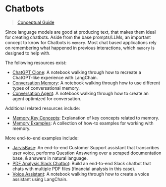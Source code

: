 # Chatbots

> [Conceptual Guide](https://docs.langchain.com/docs/use-cases/chatbots)


Since language models are good at producing text, that makes them ideal for creating chatbots.
Aside from the base prompts/LLMs, an important concept to know for Chatbots is `memory`.
Most chat based applications rely on remembering what happened in previous interactions, which `memory` is designed to help with.

The following resources exist:
- [ChatGPT Clone](../modules/agents/agent_executors/examples/chatgpt_clone.ipynb): A notebook walking through how to recreate a ChatGPT-like experience with LangChain.
- [Conversation Memory](../modules/memory/getting_started.ipynb): A notebook walking through how to use different types of conversational memory.
- [Conversation Agent](../modules/agents/agents/examples/conversational_agent.ipynb): A notebook walking through how to create an agent optimized for conversation.


Additional related resources include:
- [Memory Key Concepts](../modules/memory.rst): Explanation of key concepts related to memory.
- [Memory Examples](../modules/memory/how_to_guides.rst): A collection of how-to examples for working with memory.

More end-to-end examples include:
- [JarvisBase](https://github.com/peterw/JarvisBase): An end-to-end Customer Support assistant that transcribes user voice, performs Question Answering over a scraped documentation base, & answers in natural language. 
- [PDF Analysis Slack Chatbot](https://github.com/hollaugo/slack-financial-analysis-chatbot): Build an end-to-end Slack chatbot that chats with multiple PDF files (financial analysis in this case).
- [Voice Assistant](chatbots/voice_assistant.ipynb): A notebook walking through how to create a voice assistant using LangChain.
